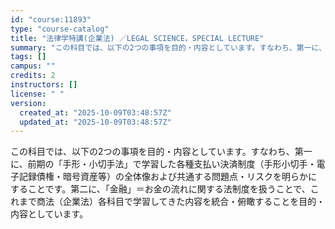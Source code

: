 ```yaml
---
id: "course:11893"
type: "course-catalog"
title: "法律学特講(企業法) ／LEGAL SCIENCE，SPECIAL LECTURE"
summary: "この科目では、以下の2つの事項を目的・内容としています。すなわち、第一に、前期の「手形・小切手法」で学習した各種支払い決済制度（手形小切手・電子記録債権・暗号資産等）の全体像および共通する問題点・リスクを明らかにすることです。第二に、「金融…"
tags: []
campus: ""
credits: 2
instructors: []
license: " "
version:
  created_at: "2025-10-09T03:48:57Z"
  updated_at: "2025-10-09T03:48:57Z"
---
```


この科目では、以下の2つの事項を目的・内容としています。すなわち、第一に、前期の「手形・小切手法」で学習した各種支払い決済制度（手形小切手・電子記録債権・暗号資産等）の全体像および共通する問題点・リスクを明らかにすることです。第二に、「金融」＝お金の流れに関する法制度を扱うことで、これまで商法（企業法）各科目で学習してきた内容を統合・俯瞰することを目的・内容としています。
